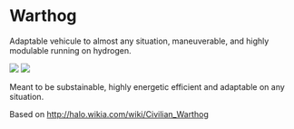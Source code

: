 # Warthog

Adaptable vehicule to almost any situation, maneuverable, and highly modulable running on hydrogen.

![](https://github.com/Primerz/warthog/blob/master/3D%20model/pictures/warthog_rig.jpg?raw=true)
![](https://github.com/Primerz/warthog/blob/master/images/warthog-interior.jpg?raw=true)

Meant to be substainable, highly energetic efficient and adaptable on any situation.

Based on http://halo.wikia.com/wiki/Civilian_Warthog
